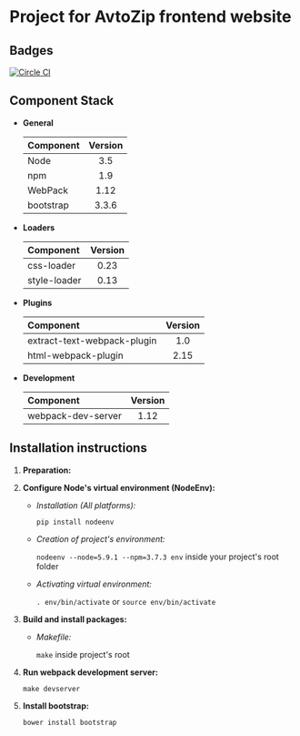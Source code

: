 # Project for AvtoZip frontend website

## Badges

[![Circle CI](https://circleci.com/gh/AvtoZip/app-avtozip.svg?style=shield)](https://circleci.com/gh/AvtoZip/app-avtozip)

## Component Stack

+ **General**

   | Component | Version |
   |:---|:---:|
   | Node | 3.5 |
   | npm | 1.9 |
   | WebPack | 1.12 |
   | bootstrap | 3.3.6 |

+ **Loaders**

   | Component | Version |
   |:---|:---:|
   | css-loader | 0.23 |
   | style-loader | 0.13 |

+ **Plugins**

   | Component | Version |
   |:---|:---:|
   | extract-text-webpack-plugin | 1.0 |
   | html-webpack-plugin | 2.15 |

+ **Development**

   | Component | Version |
   |:---|:---:|
   | webpack-dev-server | 1.12 |


## Installation instructions

1. **Preparation:**

1. **Configure Node's virtual environment (NodeEnv):**

   - *Installation (All platforms):*

      `pip install nodeenv`

   - *Creation of project's environment:*

      `nodeenv --node=5.9.1 --npm=3.7.3 env` inside your project's root folder

   - *Activating virtual environment:*

      `. env/bin/activate` or `source env/bin/activate`

1. **Build and install packages:**

   - *Makefile:*

      `make` inside project's root

1. **Run webpack development server:**

   `make devserver`
   
1. **Install bootstrap:**

   `bower install bootstrap`
